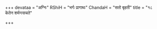 +++
devataa = "अग्निः"
RShiH = "भर्गः प्रागाथः"
ChandaH = "सतो बृहती"
title = "१८ केतेन शर्मन्त्सचते"

+++
